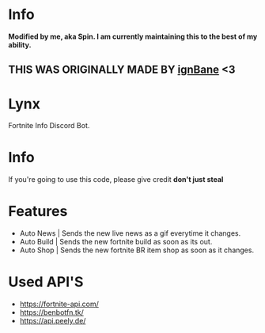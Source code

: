 # Info
**Modified by me, aka Spin. I am currently maintaining this to the best of my ability.**
## __**THIS WAS ORIGINALLY MADE BY [ignBane](https://github.com/ignBane)**__ <3

# Lynx
Fortnite Info Discord Bot.

# Info
If you're going to use this code, please give credit **don't just steal**

# Features
- Auto News | Sends the new live news as a gif everytime it changes.
- Auto Build | Sends the new fortnite build as soon as its out.
- Auto Shop | Sends the new fortnite BR item shop as soon as it changes.

# Used API'S

- https://fortnite-api.com/
- https://benbotfn.tk/
- https://api.peely.de/

